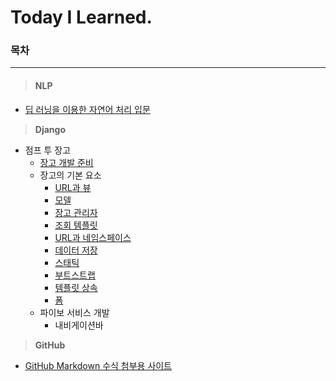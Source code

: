 # Today I Learned.
### 목차

---

> #### NLP

+ [딥 러닝을 이용한 자연어 처리 입문](https://github.com/p-chanmin/TIL/tree/main/NLP#%EB%94%A5-%EB%9F%AC%EB%8B%9D%EC%9D%84-%EC%9D%B4%EC%9A%A9%ED%95%9C-%EC%9E%90%EC%97%B0%EC%96%B4-%EC%B2%98%EB%A6%AC-%EC%9E%85%EB%AC%B8)




> **Django**

* 점프 투 장고
  * [장고 개발 준비](https://github.com/p-chanmin/TIL/blob/main/Django/1-00.%20%EC%9E%A5%EA%B3%A0%20%EA%B0%9C%EB%B0%9C%20%EC%A4%80%EB%B9%84.md)
  * 장고의 기본 요소
    * [URL과 뷰](https://github.com/p-chanmin/TIL/blob/main/Django/2-01.%20URL%EA%B3%BC%20%EB%B7%B0.md)
    * [모델](https://github.com/p-chanmin/TIL/blob/main/Django/2-02.%20%EB%AA%A8%EB%8D%B8.md)
    * [장고 관리자](https://github.com/p-chanmin/TIL/blob/main/Django/2-03.%20%EC%9E%A5%EA%B3%A0%20%EA%B4%80%EB%A6%AC%EC%9E%90.md)
    * [조회 템플릿](https://github.com/p-chanmin/TIL/blob/main/Django/2-04.%20%EC%A1%B0%ED%9A%8C%EC%99%80%20%ED%85%9C%ED%94%8C%EB%A6%BF.md)
    * [URL과 네임스페이스](https://github.com/p-chanmin/TIL/blob/main/Django/2-05.%20URL%EA%B3%BC%20%EB%84%A4%EC%9E%84%EC%8A%A4%ED%8E%98%EC%9D%B4%EC%8A%A4.md)
    * [데이터 저장](https://github.com/p-chanmin/TIL/blob/main/Django/2-06.%20%EB%8D%B0%EC%9D%B4%ED%84%B0%20%EC%A0%80%EC%9E%A5.md)
    * [스태틱](https://github.com/p-chanmin/TIL/blob/main/Django/2-07.%20%EC%8A%A4%ED%83%9C%ED%8B%B1.md)
    * [부트스트랩](https://github.com/p-chanmin/TIL/blob/main/Django/2-08.%20%EB%B6%80%ED%8A%B8%EC%8A%A4%ED%8A%B8%EB%9E%A9.md)
    * [템플릿 상속](https://github.com/p-chanmin/TIL/blob/main/Django/2-09.%20%ED%85%9C%ED%94%8C%EB%A6%BF%20%EC%83%81%EC%86%8D.md)
    * [폼](https://github.com/p-chanmin/TIL/blob/main/Django/2-10.%20%ED%8F%BC.md)
  * 파이보 서비스 개발
    * 내비게이션바



> **GitHub**

* [GitHub Markdown 수식 첨부용 사이트](https://latex.codecogs.com/)
